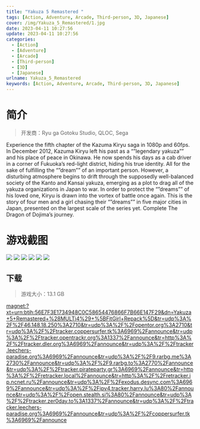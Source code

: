 ```yaml
---
title: "Yakuza 5 Remastered "
tags: [Action, Adventure, Arcade, Third-person, 3D, Japanese]
cover: /img/Yakuza_5_Remastered/1.jpg
date: 2023-04-11 10:27:56
update: 2023-04-11 10:27:56
categories: 
  - [Action]
  - [Adventure]
  - [Arcade]
  - [Third-person]
  - [3D]
  - [Japanese]
urlname: Yakuza_5_Remastered
keywords: [Action, Adventure, Arcade, Third-person, 3D, Japanese]
---
```

# 简介

> 开发商：Ryu ga Gotoku Studio, QLOC, Sega

Experience the fifth chapter of the Kazuma Kiryu saga in 1080p and 60fps.
In December 2012, Kazuma Kiryu left his past as a “”legendary yakuza”” and his place of peace in Okinawa.
He now spends his days as a cab driver in a corner of Fukuoka’s red-light district, hiding his true identity. All for the sake of fulfilling the “”dream”” of an important person.
However, a disturbing atmosphere begins to drift through the supposedly well-balanced society of the Kanto and Kansai yakuza, emerging as a plot to drag all of the yakuza organizations in Japan to war.
In order to protect the “”dreams”” of his loved one, Kiryu is drawn into the vortex of battle once again.
This is the story of four men and a girl chasing their “”dreams”” in five major cities in Japan, presented on the largest scale of the series yet.
Complete The Dragon of Dojima’s journey.

# 游戏截图

![](/img/Yakuza_5_Remastered/2.jpg)
![](/img/Yakuza_5_Remastered/3.jpg)
![](/img/Yakuza_5_Remastered/4.jpg)
![](/img/Yakuza_5_Remastered/5.jpg)
![](/img/Yakuza_5_Remastered/6.jpg)
![](/img/Yakuza_5_Remastered/7.jpg)


## 下载

> 游戏大小：13.1 GB

[magnet:?xt=urn:btih:56E7F3E1734948C0C58654476866F7B66E147F29&amp;dn=Yakuza+5+Remastered+%28MULTi4%29+%5BFitGirl+Repack%5D&amp;tr=udp%3A%2F%2F46.148.18.250%3A2710&amp;tr=udp%3A%2F%2Fopentor.org%3A2710&amp;tr=udp%3A%2F%2Ftracker.coppersurfer.tk%3A6969%2Fannounce&amp;tr=udp%3A%2F%2Ftracker.opentrackr.org%3A1337%2Fannounce&amp;tr=http%3A%2F%2Ftracker.dler.org%3A6969%2Fannounce&amp;tr=udp%3A%2F%2Ftracker.leechers-paradise.org%3A6969%2Fannounce&amp;tr=udp%3A%2F%2F9.rarbg.me%3A2730%2Fannounce&amp;tr=udp%3A%2F%2F9.rarbg.to%3A2770%2Fannounce&amp;tr=udp%3A%2F%2Ftracker.pirateparty.gr%3A6969%2Fannounce&amp;tr=http%3A%2F%2Fretracker.local%2Fannounce&amp;tr=http%3A%2F%2Fretracker.ip.ncnet.ru%2Fannounce&amp;tr=udp%3A%2F%2Fexodus.desync.com%3A6969%2Fannounce&amp;tr=udp%3A%2F%2Fipv4.tracker.harry.lu%3A80%2Fannounce&amp;tr=udp%3A%2F%2Fopen.stealth.si%3A80%2Fannounce&amp;tr=udp%3A%2F%2Ftracker.zer0day.to%3A1337%2Fannounce&amp;tr=udp%3A%2F%2Ftracker.leechers-paradise.org%3A6969%2Fannounce&amp;tr=udp%3A%2F%2Fcoppersurfer.tk%3A6969%2Fannounce](magnet:?xt=urn:btih:56E7F3E1734948C0C58654476866F7B66E147F29&amp;dn=Yakuza+5+Remastered+%28MULTi4%29+%5BFitGirl+Repack%5D&amp;tr=udp%3A%2F%2F46.148.18.250%3A2710&amp;tr=udp%3A%2F%2Fopentor.org%3A2710&amp;tr=udp%3A%2F%2Ftracker.coppersurfer.tk%3A6969%2Fannounce&amp;tr=udp%3A%2F%2Ftracker.opentrackr.org%3A1337%2Fannounce&amp;tr=http%3A%2F%2Ftracker.dler.org%3A6969%2Fannounce&amp;tr=udp%3A%2F%2Ftracker.leechers-paradise.org%3A6969%2Fannounce&amp;tr=udp%3A%2F%2F9.rarbg.me%3A2730%2Fannounce&amp;tr=udp%3A%2F%2F9.rarbg.to%3A2770%2Fannounce&amp;tr=udp%3A%2F%2Ftracker.pirateparty.gr%3A6969%2Fannounce&amp;tr=http%3A%2F%2Fretracker.local%2Fannounce&amp;tr=http%3A%2F%2Fretracker.ip.ncnet.ru%2Fannounce&amp;tr=udp%3A%2F%2Fexodus.desync.com%3A6969%2Fannounce&amp;tr=udp%3A%2F%2Fipv4.tracker.harry.lu%3A80%2Fannounce&amp;tr=udp%3A%2F%2Fopen.stealth.si%3A80%2Fannounce&amp;tr=udp%3A%2F%2Ftracker.zer0day.to%3A1337%2Fannounce&amp;tr=udp%3A%2F%2Ftracker.leechers-paradise.org%3A6969%2Fannounce&amp;tr=udp%3A%2F%2Fcoppersurfer.tk%3A6969%2Fannounce)